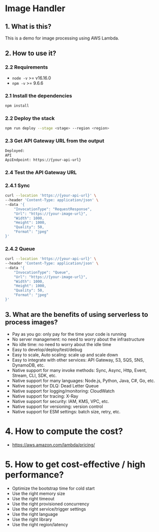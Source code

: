 # Image Handler

## 1. What is this?

This is a demo for image processing using AWS Lambda.

## 2. How to use it?

### 2.2 Requirements
- `node -v` >= v16.16.0
- `npm -v` >= 9.6.6

### 2.1 Install the dependencies

```bash
npm install
```

### 2.2 Deploy the stack

```bash
npm run deploy --stage <stage> --region <region>
```

### 2.3 Get API Gateway URL from the output

```bash
Deployed:
API
ApiEndpoint: https://{your-api-url}
```

### 2.4 Test the API Gateway URL

### 2.4.1 Sync

```bash
curl --location 'https://{your-api-url}' \
--header 'Content-Type: application/json' \
--data '{
    "InvocationType": "RequestResponse",
    "Url": "https://{your-image-url}",
    "Width": 1000,
    "Height": 1000,
    "Quality": 50,
    "Format": "jpeg"
}'
```

### 2.4.2 Queue

```bash
curl --location 'https://{your-api-url}' \
--header 'Content-Type: application/json' \
--data '{
    "InvocationType": "Queue",
    "Url": "https://{your-image-url}",
    "Width": 1000,
    "Height": 1000,
    "Quality": 50,
    "Format": "jpeg"
}'
```

## 3. What are the benefits of using serverless to process images?

- Pay as you go: only pay for the time your code is running
- No server management: no need to worry about the infrastructure
- No idle time: no need to worry about the idle time
- Easy to develop/deploy/test/debug
- Easy to scale, Auto scaling: scale up and scale down
- Easy to integrate with other services: API Gateway, S3, SQS, SNS, DynamoDB, etc.
- Native support for many invoke methods: Sync, Async, Http, Event, Stream, CLI, SDK, etc.
- Native support for many languages: Node.js, Python, Java, C#, Go, etc.
- Native support for DLQ: Dead Letter Queue
- Native support for logging/monitoring: CloudWatch
- Native support for tracing: X-Ray
- Native support for security: IAM, KMS, VPC, etc.
- Native support for versioning: version control
- Native support for ESM settings: batch size, retry, etc.

# 4. How to compute the cost?

- https://aws.amazon.com/lambda/pricing/

# 5. How to get cost-effective / high performance?

- Optimize the bootstrap time for cold start
- Use the right memory size
- Use the right timeout
- Use the right provisioned concurrency
- Use the right service/trigger settings
- Use the right language
- Use the right library
- Use the right region/latency
